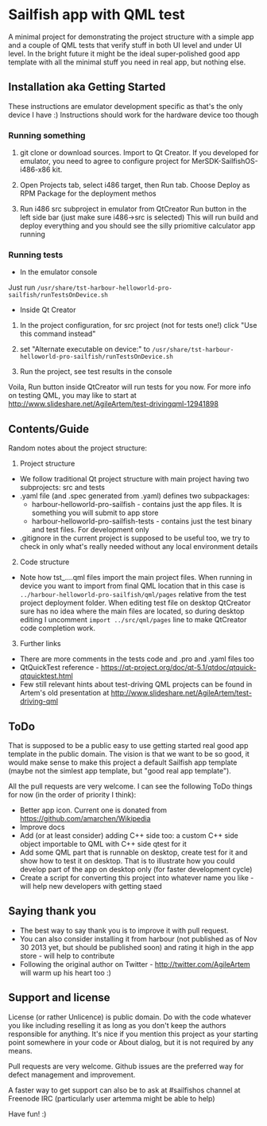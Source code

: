 Sailfish app with QML test
=========

A minimal project for demonstrating the project structure with a simple app and a couple of QML tests that verify stuff in both UI level and under UI level. In the bright future it might be the ideal super-polished good app template with all the minimal stuff you need in real app, but nothing else.

Installation aka Getting Started
------------

These instructions are emulator development specific as that's the only device I have :)
Instructions should work for the hardware device too though

### Running something
1. git clone or download sources. Import to Qt Creator. If you developed for emulator, you need to agree to configure project for MerSDK-SailfishOS-i486-x86 kit.

2. Open Projects tab, select i486 target, then Run tab. Choose Deploy as RPM Package for the deployment methos

3. Run i486 src subproject in emulator from QtCreator Run button in the left side bar (just make sure i486->src is selected)
This will run build and deploy everything and you should see the silly priomitive calculator app running

### Running tests
* In the emulator console

Just run `/usr/share/tst-harbour-helloworld-pro-sailfish/runTestsOnDevice.sh`

* Inside Qt Creator

1. In the project configuration, for src project (not for tests one!) click "Use this command instead"

2. set "Alternate executable on device:" to `/usr/share/tst-harbour-helloworld-pro-sailfish/runTestsOnDevice.sh`

3. Run the project, see test results in the console

Voila, Run button inside QtCreator will run tests for you now. For more info on testing QML, you may like to start at http://www.slideshare.net/AgileArtem/test-drivingqml-12941898


Contents/Guide
------------

Random notes about the project structure:

1. Project structure
* We follow traditional Qt project structure with main project having two subprojects: src and tests
* .yaml file (and .spec generated from .yaml) defines two subpackages:
   * harbour-helloworld-pro-sailfish - contains just the app files. It is something you will submit to app store
   * harbour-helloworld-pro-sailfish-tests - contains just the test binary and test files. For development only
* .gitignore in the current project is supposed to be useful too, we try to check in only what's really needed without any local environment details

2. Code structure
* Note how tst_....qml files import the main project files. When running in device you want to import from final QML location that in this case is `../harbour-helloworld-pro-sailfish/qml/pages` relative from the test project deployment folder. When editing test file on desktop QtCreator sure has no idea where the main files are located, so during desktop editing I uncomment `import ../src/qml/pages` line to make QtCreator code completion work.

3. Further links
* There are more comments in the tests code and .pro and .yaml files too
* QtQuickTest reference - https://qt-project.org/doc/qt-5.1/qtdoc/qtquick-qtquicktest.html
* Few still relevant hints about test-driving QML projects can be found in Artem's old presentation at http://www.slideshare.net/AgileArtem/test-driving-qml


ToDo
------------
That is supposed to be a public easy to use getting started real good app template in the public domain. The vision is that we want to be so good, it would make sense to make this project a default Sailfish app template (maybe not the simlest app template, but "good real app template").

All the pull requests are very welcome. I can see the following ToDo things for now (in the order of priority I think):
* Better app icon. Current one is donated from https://github.com/amarchen/Wikipedia
* Improve docs
* Add (or at least consider) adding C++ side too: a custom C++ side object importable to QML with C++ side qtest for it
* Add some QML part that is runnable on desktop, create test for it and show how to test it on desktop. That is to illustrate how you could develop part of the app on desktop only (for faster development cycle)
* Create a script for converting this project into whatever name you like - will help new developers with getting staed

Saying thank you
-------------
* The best way to say thank you is to improve it with pull request.
* You can also consider installing it from harbour (not published as of Nov 30 2013 yet, but should be published soon) and rating it high in the app store - will help to contribute
* Following the original author on Twitter - http://twitter.com/AgileArtem will warm up his heart too :)

Support and license
-------------------

License (or rather Unlicence) is public domain. Do with the code whatever you like including reselling it as long as you don't keep the authors responsible for anything. It's nice if you mention this project as your starting point somewhere in your code or About dialog, but it is not required by any means.

Pull requests are very welcome. Github issues are the preferred way for defect management and improvement.

A faster way to get support can also be to ask at #sailfishos channel at Freenode IRC (particularly user artemma might be able to help)

Have fun! :)